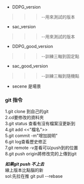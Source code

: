 * DDPG_version  
>>>--用來測試的版本 
* sac_version 
>>>--用來測試的版本
* DDPG_good_version  
>>>--訓練三軸到固定點 
* sac_good_version
>>>--訓練三軸到隨機點 
* secene 是場景

### git 指令

1.git clone 到自己的git  
2.cd要修改的資料夾  
3.git status 查看有沒有檔案沒更新到  
4.git add <<"檔名">>  
5.git commit -m"增加說明"  
6.git log查看歷史修正  
7.git remote -v差看可以push到的位置  
8.git push origin將修改完的上傳到git  

*******如果git push 不上去*******  
線上版本比點腦的新  
sol:先拉在推 git pull --rebase
